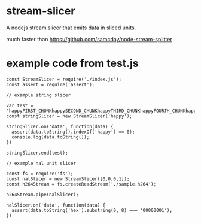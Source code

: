 # stream-slicer

A nodejs stream slicer that emits data in sliced units.

much faster than https://github.com/samcday/node-stream-splitter

# example code from test.js

```
const StreamSlicer = require('./index.js');
const assert = require('assert');

// example string slicer

var test = 'happyFIRST_CHUNKhappySECOND_CHUNKhappyTHIRD_CHUNKhappyFOURTH_CHUNKhappyFIFTH_CHUNK';
const stringSlicer = new StreamSlicer('happy');

stringSlicer.on('data', function(data) {
  assert(data.toString().indexOf('happy') == 0);
  console.log(data.toString());
})

stringSlicer.end(test);

// example nal unit slicer

const fs = require('fs');
const nalSlicer = new StreamSlicer([0,0,0,1]);
const h264Stream = fs.createReadStream('./sample.h264');

h264Stream.pipe(nalSlicer);

nalSlicer.on('data', function(data) {
  assert(data.toString('hex').substring(0, 8) === '00000001');
})

```
